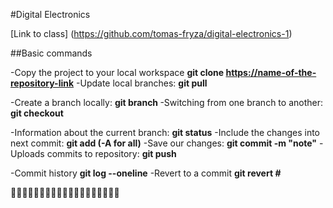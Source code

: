 #Digital Electronics

[Link to class] (https://github.com/tomas-fryza/digital-electronics-1)

##Basic commands

-Copy the project to your local workspace
  **git clone <https://name-of-the-repository-link>**
-Update local branches:
  **git pull**

-Create a branch locally:
  **git branch <branch-name>**
-Switching from one branch to another:
  **git checkout <name-of-your-branch>**

-Information about the current branch:
  **git status**
-Include the changes into next commit:
  **git add (-A for all)**
-Save our changes:
  **git commit -m "note"**
-Uploads commits to repository:
  **git push**

-Commit history
  **git log --oneline**
-Revert to a commit
  **git revert #**

:jack_o_lantern::jack_o_lantern::jack_o_lantern::jack_o_lantern::jack_o_lantern::jack_o_lantern::jack_o_lantern::jack_o_lantern::jack_o_lantern::jack_o_lantern::jack_o_lantern::jack_o_lantern::jack_o_lantern::jack_o_lantern::jack_o_lantern::jack_o_lantern::jack_o_lantern::jack_o_lantern::jack_o_lantern:
